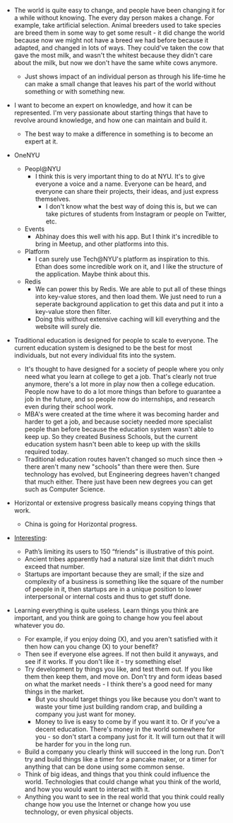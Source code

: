 - The world is quite easy to change, and people have been changing it for a while without knowing. The every day person makes a change. For example, take artificial selection. Animal breeders used to take species are breed them in some way to get some result - it did change the world because now we might not have a breed we had before because it adapted, and changed in lots of ways. They could've taken the cow that gave the most milk, and wasn't the whitest because they didn't care about the milk, but now we don't have the same white cows anymore.
	- Just shows impact of an individual person as through his life-time he can make a small change that leaves his part of the world without something or with something new.

- I want to become an expert on knowledge, and how it can be represented. I'm very passionate about starting things that have to revolve around knowledge, and how one can maintain and build it.
	- The best way to make a difference in something is to become an expert at it.

- OneNYU
	- Peopl@NYU
		- I think this is very important thing to do at NYU. It's to give everyone a voice and a name. Everyone can be heard, and everyone can share their projects, their ideas, and just express themselves.
			- I don't know what the best way of doing this is, but we can take pictures of students from Instagram or people on Twitter, etc.
	- Events
		- Abhinay does this well with his app. But I think it's incredible to bring in Meetup, and other platforms into this.
	- Platform
		- I can surely use Tech@NYU's platform as inspiration to this. Ethan does some incredible work on it, and I like the structure of the application. Maybe think about this.
	- Redis
		- We can power this by Redis. We are able to put all of these things into key-value stores, and then load them. We just need to run a seperate background application to get this data and put it into a key-value store then filter. 
		- Doing this without extensive caching will kill everything and the website will surely die.

- Traditional education is designed for people to scale to everyone. The current education system is designed to be the best for most individuals, but not every individual fits into the system. 
	- It's thought to have designed for a society of people where you only need what you learn at college to get a job. That's clearly not true anymore, there's a lot more in play now then a college education. People now have to do a lot more things than before to guarantee a job in the future, and so people now do internships, and research even during their school work. 
	- MBA's were created at the time where it was becoming harder and harder to get a job, and because society needed more specialist people than before because the education system wasn't able to keep up. So they created Business Schools, but the current education system hasn't been able to keep up with the skills required today. 
	- Traditional education routes haven't changed so much since then -> there aren't many new "schools" than there were then. Sure technology has evolved, but Engineering degrees haven't changed that much either. There just have been new degrees you can get such as Computer Science. 

- Horizontal or extensive progress basically means copying things that work.
	- China is going for Horizontal progress. 

- [Interesting](http://blakemasters.com/post/20400301508/cs183class1):
	- Path’s limiting its users to 150 “friends” is illustrative of this point. 
	- Ancient tribes apparently had a natural size limit that didn’t much exceed that number. 
	- Startups are important because they are small; if the size and complexity of a business is something like the square of the number of people in it, then startups are in a unique position to lower interpersonal or internal costs and thus to get stuff done.

- Learning everything is quite useless. Learn things you think are important, and you think are going to change how you feel about whatever you do.
	- For example, if you enjoy doing (X), and you aren't satisfied with it then how can you change (X) to your benefit? 
	- Then see if everyone else agrees. If not then build it anyways, and see if it works. If you don't like it - try something else!
	- Try development by things you like, and test them out. If you like them then keep them, and move on. Don't try and form ideas based on what the market needs - I think there's a good need for many things in the market. 
		- But you should target things you like because you don't want to waste your time just building random crap, and building a company you just want for money.
		- Money to live is easy to come by if you want it to. Or if you've a decent education. There's money in the world somewhere for you - so don't start a company just for it. It will turn out that it will be harder for you in the long run.
	- Build a company you clearly think will succeed in the long run. Don't try and build things like a timer for a pancake maker, or a timer for anything that can be done using some common sense.
	- Think of big ideas, and things that you think could influence the world. Technologies that could change what you think of the world, and how you would want to interact with it.
	- Anything you want to see in the real world that you think could really change how you use the Internet or change how you use technology, or even physical objects.
